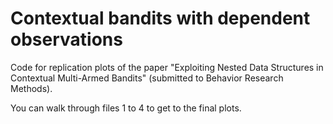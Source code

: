 # Contextual bandits with dependent observations

Code for replication plots of the paper "Exploiting Nested Data Structures in Contextual Multi-Armed Bandits" (submitted to Behavior Research Methods).

You can walk through files 1 to 4 to get to the final plots.
